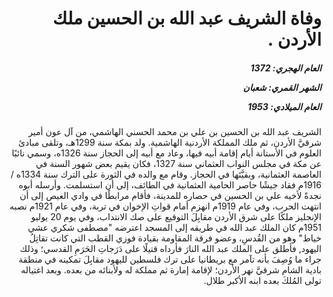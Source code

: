 <h1 dir="rtl">وفاة الشريف عبد الله بن الحسين ملك الأردن  .</h1>

<h5 dir="rtl">العام الهجري:  1372

الشهر القمري: شعبان

العام الميلادي: 1953</h5>

<p dir="rtl">الشريف عبد الله بن الحسين بن علي بن محمد الحسني الهاشمي، من آل عون أمير شرقيَّ الأردن، ثم ملك المملكة الأردنية الهاشمية. ولد بمكة سنة 1299هـ، وتلقى مبادئ العلوم في الأستانة أيام إقامة أبيه فيها، وعاد مع أبيه إلى الحجاز سنة 1326ه، وسمي نائبًا عن مكة في مجلس النواب العثماني سنة 1327، فكان يقيم بعض شهور السنة في العاصمة العثمانية، وبقيَّتَها في الحجاز. وقام مع والده في الثورة على الترك سنة 1334ه / 1916م فقاد جيشًا حاصر الحامية العثمانية في الطائف، إلى أن استسلمت. وأرسله أبوه نجدةً لأخيه علي بن الحسين في حصاره للمدينة، فأقام مرابطًا في وادي العيص إلى أن انتهت الحرب، وفي عام 1919م انهزم أمام قواتِ الإخوان في تربة، وفي عام 1921م نصبه الإنجليز ملكًا على شرق الأردن مقابِلَ التوقيع على صك الانتداب، وفي يوم 20 يوليو 1951م كان الملك عبد الله في طريقه إلى المسجد اعترضه "مصطفى شكري عشي خياط" وهو من القُدسِ، وعضو فرقة المقاومة بقيادة فوزي القطب التي كانت تقاتِلُ اليهود, فأطلق على الملك عبد الله النارَ فأرداه قتيلًا على دَرَجاتِ الحَرَمِ القدسي؛ وذلك جراء ما وُصِفَ بأنه تآمر مع بريطانيا على ترك فلسطين لليهود مقابِلَ تمكينه في منطقة بادية الشام شرقيَّ نهر الأردن؛ لإقامة إمارة ثم مملكة له ولأبنائه من بعده. وبعد اغتياله تولى المُلكَ بعده ابنه الأكبر طلال.</p></br>
